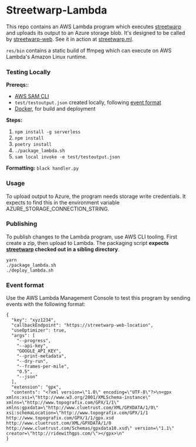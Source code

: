 # Streetwarp-Lambda

This repo contains an AWS Lambda program which executes
[streetwarp](https://github.com/pelmers/streetwarp-cli) and uploads its output
to an Azure storage blob. It's designed to be called by
[streetwarp-web](https://github.com/pelmers/streetwarp-web). See it in action at [streetwarp.ml](https://streetwarp.ml/).

`res/bin` contains a static build of ffmpeg which can execute on
AWS Lambda's Amazon Linux runtime.

### Testing Locally
**Prereqs:**:
 - [AWS SAM CLI](https://docs.aws.amazon.com/serverless-application-model/latest/developerguide/serverless-sam-cli-install.html)
 - `test/testoutput.json` created locally, following [event format](#event-format)
 - [Docker](https://www.docker.com/), for build and deployment

**Steps:**
1. `npm install -g serverless`
2. `npm install`
3. `poetry install`
4. `./package_lambda.sh`
5. `sam local invoke -e test/testoutput.json`

**Formatting:**
`black handler.py`

### Usage

To upload output to Azure, the program needs storage write credentials. It expects
to find this in the environment variable AZURE_STORAGE_CONNECTION_STRING.

### Publishing

To publish changes to the Lambda program, use AWS CLI tooling. First create a
zip, then upload to Lambda. The packaging script **expects
[streetwarp](https://github.com/pelmers/streetwarp-cli) checked out in a sibling directory**.

```
yarn
./package_lambda.sh
./deploy_lambda.sh
```

### Event format

Use the AWS Lambda Management Console to test this program by sending events
with the following format:

```
{
  "key": "xyz1234",
  "callbackEndpoint": "https://streetwarp-web-location",
  "useOptimizer": true,
  "args": [
    "--progress",
    "--api-key",
    "GOOGLE_API_KEY",
    "--print-metadata",
    "--dry-run",
    "--frames-per-mile",
    "0.5",
    "--json"
  ],
  "extension": "gpx",
  "contents": "<?xml version=\"1.0\" encoding=\"UTF-8\"?>\n<gpx xmlns:xsi=\"http://www.w3.org/2001/XMLSchema-instance\" xmlns=\"http://www.topografix.com/GPX/1/1\" xmlns:gpxdata=\"http://www.cluetrust.com/XML/GPXDATA/1/0\" xsi:schemaLocation=\"http://www.topografix.com/GPX/1/1 http://www.topografix.com/GPX/1/1/gpx.xsd http://www.cluetrust.com/XML/GPXDATA/1/0 http://www.cluetrust.com/Schemas/gpxdata10.xsd\" version=\"1.1\" creator=\"http://ridewithgps.com/\"></gpx>\n"
}
```
